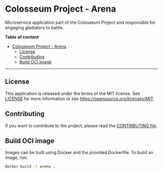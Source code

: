 # Colosseum Project - Arena

Microservice application part of the Colosseum Project and responsible for engaging gladiators to battle.

**Table of content**

- [Colosseum Project - Arena](#colosseum-project---arena)
  - [License](#license)
  - [Contributing](#contributing)
  - [Build OCI image](#build-oci-image)

---

## License

This application is released under the terms of the MIT license.
See [LICENSE](LICENSE) for more information or see <https://opensource.org/licenses/MIT>.

## Contributing

If you want to contribute to the project, please read the [CONTRIBUTING file](CONTRIBUTING.md).

## Build OCI image

Images can be built using Docker and the provided Dockerfile.
To build an image, run:

```sh
docker build -t arena .
```
